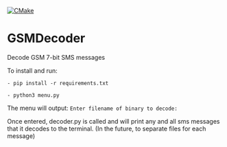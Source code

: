 [![CMake](https://github.com/joedinsmoor/GSMDecoder/actions/workflows/cmake-single-platform.yml/badge.svg)](https://github.com/joedinsmoor/GSMDecoder/actions/workflows/cmake-single-platform.yml)

# GSMDecoder
Decode GSM 7-bit SMS messages



To install and run:

`- pip install -r requirements.txt`

`- python3 menu.py`


The menu will output:
`Enter filename of binary to decode:`  

Once entered, decoder.py is called and will print any and all sms messages that it decodes to the terminal. (In the future, to separate files for each message)
